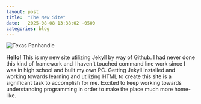 ```yaml
---
layout: post
title:  "The New Site"
date:   2025-08-08 13:38:02 -0500
categories: blog
---
```

![Texas Panhandle](/Users/sonofbyford/Documents/GitHub/blakeicollier.github.io/docs/Photos/dither_it_7185505001_5b6a3f7293_b-1500325948.png)

__Hello!__ This is my new site utilizing Jekyll by way of Github. I had never done this kind of framework and I haven't touched command line work since I was in high school and built my own PC. Getting Jekyll installed and working towards learning and utilizing HTML to create this site is a significant task to accomplish for me. Excited to keep working towards understanding programming in order to make the place much more home-like.
